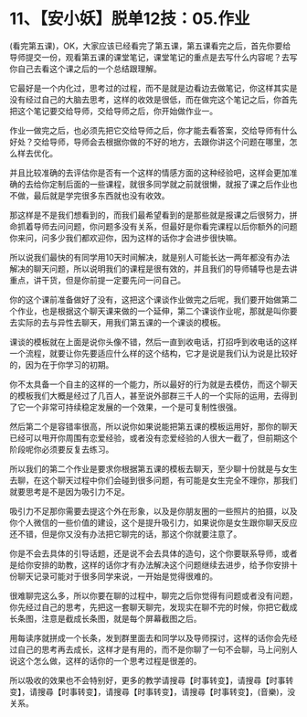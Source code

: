 # 11、【安小妖】脱单12技：05.作业

(看完第五课)，OK，大家应该已经看完了第五课，第五课看完之后，首先你要给导师提交一份，观看第五课的课堂笔记，课堂笔记的重点是去写什么内容呢？去写你自己去看这个课之后的一个总结跟理解。

它最好是一个内化过，思考过的过程，而不是就是边看边去做笔记，你这样其实是没有经过自己的大脑去思考，这样的收效是很低，而在做完这个笔记之后，你首先把这个笔记要交给导师，交给导师之后，你开始做作业一。

作业一做完之后，也必须先把它交给导师之后，你才能去看答案，交给导师有什么好处？交给导师，导师会去根据你做的不好的地方，去跟你讲这个问题在哪里，怎么样去优化。

并且比较准确的去评估你是否有一个这样的情感方面的这种经验吧，这样会更加准确的去给你定制后面的一些课程，就很多同学就之前就很懒，就报了课之后作业也不做，最后就是学完很多东西就也没有收效。

那这样是不是我们想看到的，而我们最希望看到的是那些就是报课之后很努力，拼命抓着导师去问问题，你问题多没有关系，但最好是你看完课程以后你额外的问题你来问，问多少我们都欢迎你，因为这样的话你才会进步很快嘛。

所以说我们最快的有同学用10天时间解决，就是别人可能长达一两年都没有办法解决的聊天问题，所以说明我们的课程是很有效的，并且我们的导师辅导也是去讲重点，讲干货，但是你前提一定要先问一问自己。

你的这个课前准备做好了没有，这把这个课谈作业做完之后呢，我们要开始做第二个作业，也是根据这个聊天课来做的一个延伸，第二个课谈作业呢，那就是叫你要去实际的去与异性去聊天，用我们第五课的一个课谈的模板。

课谈的模板就在上面是说你头像不错，然后一直到收电话，打招呼到收电话的这样一个流程，就要让你先要适应什么样的这个结构，它才是说是我们认为说是比较好的，因为在于你学习的初期。

你不太具备一个自主的这样的一个能力，所以最好的行为就是去模仿，而这个聊天的模板我们大概是经过了几百人，甚至说外部群三千人的一个实际的运用，去得到了它一个非常可持续稳定发展的一个效果，一个是可复制性很强。

然后第二个是容错率很高，所以说你如果说能把第五课的模板运用好，那你的聊天已经可以甩开你周围有恋爱经验，或者没有恋爱经验的人很大一截了，但前期这个阶段呢你必须要反复去练习。

所以我们的第二个作业是要求你根据第五课的模板去聊天，至少聊十份就是与女生去聊，在这个聊天过程中你们会碰到很多问题，有可能是女生完全不理你，那我们就要思考是不是因为吸引力不足。

吸引力不足那你需要去提这个外在形象，以及是你朋友圈的一些照片的拍摄，以及你个人微信的一些价值的建设，这个是提升吸引力，如果说你是女生跟你聊天反应还不错，但是你又没有办法把它聊完的话，那这个你就要注意了。

你是不会去具体的引导话题，还是说不会去具体的造句，这个你要联系导师，或者是给你安排的助教，这样的话你才有办法解决这个问题继续去进步，给予你安排十份聊天记录可能对于很多同学来说，一开始是觉得很难的。

很难聊完这么多，所以你要在聊的过程中，聊完之后你觉得有问题或者没有问题，你先经过自己的思考，先把这一套聊天聊完，发现实在聊不完的时候，你把它截成长条图，注意是截成长条图，就是每个屏幕截图之后。

用每读序就拼成一个长条，发到群里面去和同学以及导师探讨，这样的话你会先经过自己的思考再去成长，这样才是有用的，而不是你聊了一句不会聊，马上问别人说这个怎么做，这样的话你的一个思考过程是很差的。

所以吸收的效果也不会特别好，更多的教学请搜尋【时事转变】，请搜尋【时事转变】，请搜尋【时事转变】，请搜尋【时事转变】，请搜尋【时事转变】，(音樂)，没关系。

